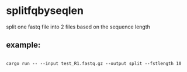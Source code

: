 # splitfqbyseqlen
split one fastq file into 2 files based on the sequence length

## example:

<code>
cargo run -- --input test_R1.fastq.gz --output split --fstlength 10  
</code>
